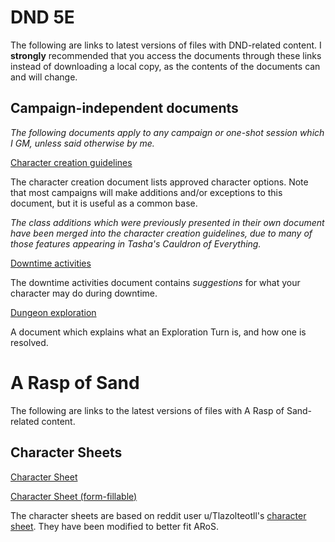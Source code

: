 # DND 5E

The following are links to latest versions of files with DND-related content. I **strongly** recommended that you access the documents through these links instead of downloading a local copy, as the contents of the documents can and will change.

## Campaign-independent documents

*The following documents apply to any campaign or one-shot session which I GM, unless said otherwise by me.*

[Character creation guidelines](DND/Character_Creation.pdf)

The character creation document lists approved character options. Note that most campaigns will make additions and/or exceptions to this document, but it is useful as a common base.

*The class additions which were previously presented in their own document have been merged into the character creation guidelines, due to many of those features appearing in Tasha's Cauldron of Everything.*

[Downtime activities](DND/DowntimeActivities-player-version.pdf)

The downtime activities document contains *suggestions* for what your character may do during downtime.

[Dungeon exploration](DND/Dungeon_Exploration.pdf)

A document which explains what an Exploration Turn is, and how one is resolved.

# A Rasp of Sand

The following are links to the latest versions of files with A Rasp of Sand-related content.

## Character Sheets

[Character Sheet](ARoS/Character_sheet.pdf)

[Character Sheet (form-fillable)](ARoS/Character_sheet_fillable.pdf)

The character sheets are based on reddit user u/Tlazolteotll's [character sheet](https://www.reddit.com/r/rpg/comments/ay5ikp/i_made_a_simple_knave_character_sheet_in_tabletop/). They have been modified to better fit ARoS.
